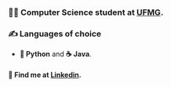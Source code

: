 ### 👨‍🎓 Computer Science student at [UFMG](https://ufmg.br).
### ✍️ Languages of choice
- **🐍 Python** and **☕ Java**.
#### 🔗 Find me at [Linkedin](https://www.linkedin.com/in/rafaelperez1/).
<!--
-->
